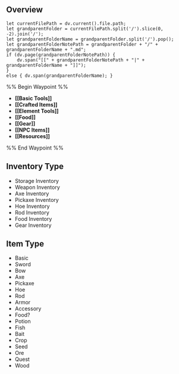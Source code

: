 ## Overview
```dataviewjs
let currentFilePath = dv.current().file.path;
let grandparentFolder = currentFilePath.split('/').slice(0, -2).join('/');
let grandparentFolderName = grandparentFolder.split('/').pop();
let grandparentFolderNotePath = grandparentFolder + "/" + grandparentFolderName + ".md";
if (dv.page(grandparentFolderNotePath)) {
	dv.span("[[" + grandparentFolderNotePath + "|" + grandparentFolderName + "]]");
}
else { dv.span(grandparentFolderName); }
```
%% Begin Waypoint %%
- **[[Basic Tools]]**
- **[[Crafted Items]]**
- **[[Element Tools]]**
- **[[Food]]**
- **[[Gear]]**
- **[[NPC Items]]**
- **[[Resources]]**

%% End Waypoint %%

## Inventory Type
- Storage Inventory
- Weapon Inventory
- Axe Inventory
- Pickaxe Inventory
- Hoe Inventory
- Rod Inventory
- Food Inventory
- Gear Inventory

## Item Type
- Basic
- Sword
- Bow
- Axe
- Pickaxe
- Hoe
- Rod
- Armor
- Accessory
- Food?
- Potion
- Fish
- Bait
- Crop
- Seed
- Ore
- Quest
- Wood